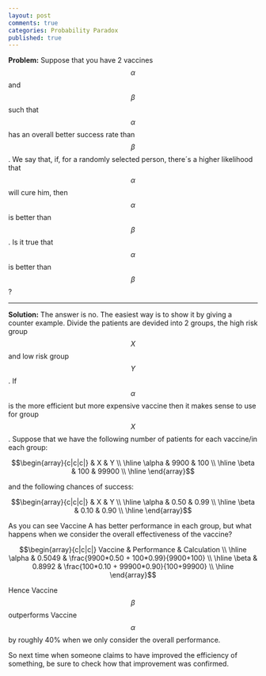 ```yaml
---
layout: post
comments: true
categories: Probability Paradox
published: true
---
```


<b>Problem:</b> Suppose that you have 2 vaccines $$ \alpha $$ and $$ \beta $$ such that $$ \alpha $$ has an overall better success rate than $$ \beta $$. We say that, if, for a randomly selected person, there´s a higher likelihood that $$ \alpha $$ will cure him, then $$ \alpha $$ is better than $$ \beta $$. Is it true that $$ \alpha $$ is better than $$ \beta $$ ?

---

<b>Solution:</b> The answer is no. The easiest way is to show it by giving a counter example. Divide the patients are devided into 2 groups, the high risk group $$ X $$ and low risk group $$ Y $$. If $$ \alpha $$ is the more efficient but more expensive vaccine then it makes sense to use for group $$ X $$ . Suppose that we have the following number of patients for each vaccine/in each group:

$$\begin{array}{c|c|c|} 
& X & Y \\ \hline
\alpha & 9900 & 100 \\ \hline
\beta & 100 & 99900 \\ \hline
\end{array}$$

and the following chances of success:

$$\begin{array}{c|c|c|} 
& X & Y \\ \hline
\alpha & 0.50 & 0.99 \\ \hline
\beta & 0.10 & 0.90 \\ \hline
\end{array}$$

As you can see Vaccine A has better performance in each group, but what happens when we consider the overall effectiveness of the vaccine?

$$\begin{array}{c|c|c|} 
Vaccine & Performance & Calculation \\ \hline
\alpha & 0.5049 & \frac{9900*0.50 + 100*0.99}{9900+100} \\ \hline
\beta & 0.8992 & \frac{100*0.10 + 99900*0.90}{100+99900} \\ \hline
\end{array}$$

Hence Vaccine $$ \beta $$ outperforms Vaccine $$ \alpha $$ by roughly 40% when we only consider the overall performance.

So next time when someone claims to have improved the efficiency of something, be sure to check how that improvement was confirmed.